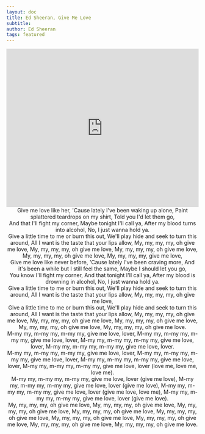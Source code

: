```yaml
---
layout: doc
title: Ed Sheeran, Give Me Love
subtitle: 
author: Ed Sheeran
tags: featured
---
```


<iframe width="100%" height="415" src="https://www.youtube.com/embed/FOjdXSrtUxA" frameborder="0" allow="autoplay; encrypted-media" allowfullscreen></iframe>

<center>Give me love like her,
'Cause lately I've been waking up alone,
Paint splattered teardrops on my shirt,
Told you I'd let them go,</center>

<center>And that I'll fight my corner,
Maybe tonight I'll call ya,
After my blood turns into alcohol,
No, I just wanna hold ya.</center>

<center>Give a little time to me or burn this out,
We'll play hide and seek to turn this around,
All I want is the taste that your lips allow,
My, my, my, my, oh give me love,
My, my, my, my, oh give me love,
My, my, my, my, oh give me love,
My, my, my, my, oh give me love,
My, my, my, my, give me love,</center>

<center>Give me love like never before,
'Cause lately I've been craving more,
And it's been a while but I still feel the same,
Maybe I should let you go,</center>

<center>You know I'll fight my corner,
And that tonight I'll call ya,
After my blood is drowning in alcohol,
No, I just wanna hold ya.</center>

<center>Give a little time to me or burn this out,
We'll play hide and seek to turn this around,
All I want is the taste that your lips allow,
My, my, my, my, oh give me love,</center>

<center>Give a little time to me or burn this out,
We'll play hide and seek to turn this around,
All I want is the taste that your lips allow,
My, my, my, my, oh give me love,
My, my, my, my, oh give me love,
My, my, my, my, oh give me love,
My, my, my, my, oh give me love,
My, my, my, my, oh give me love.</center>

<center>M-my my, m-my my, m-my my, give me love, lover,
M-my my, m-my my, m-my my, give me love, lover,
M-my my, m-my my, m-my my, give me love, lover,
M-my my, m-my my, m-my my, give me love, lover.</center>

<center>M-my my, m-my my, m-my my, give me love, lover,
M-my my, m-my my, m-my my, give me love, lover,
M-my my, m-my my, m-my my, give me love, lover,
M-my my, m-my my, m-my my, give me love, lover (love me, love me, love me).</center>

<center>M-my my, m-my my, m-my my, give me love, lover (give me love),
M-my my, m-my my, m-my my, give me love, lover (give me love),
M-my my, m-my my, m-my my, give me love, lover (give me love, love me),
M-my my, m-my my, m-my my, give me love, lover (give me love).</center>

<center>My, my, my, my, oh give me love,
My, my, my, my, oh give me love,
My, my, my, my, oh give me love,
My, my, my, my, oh give me love,
My, my, my, my, oh give me love,
My, my, my, my, oh give me love,
My, my, my, my, oh give me love,
My, my, my, my, oh give me love,
My, my, my, my, oh give me love.</center>

<center></center>

